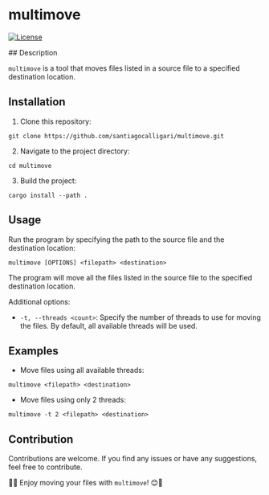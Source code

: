 # multimove

[![License](https://img.shields.io/badge/license-MIT-blue.svg)](https://opensource.org/licenses/MIT)


<center><img></img></center>
## Description

`multimove` is a tool that moves files listed in a source file to a specified destination location.

## Installation

1. Clone this repository:

```git clone https://github.com/santiagocalligari/multimove.git```


2. Navigate to the project directory:

```cd multimove```


3. Build the project:

```cargo install --path .```


## Usage

Run the program by specifying the path to the source file and the destination location:

```multimove [OPTIONS] <filepath> <destination> ```

The program will move all the files listed in the source file to the specified destination location.

Additional options:

- `-t, --threads <count>`: Specify the number of threads to use for moving the files. By default, all available threads will be used.

## Examples

- Move files using all available threads:

```multimove <filepath> <destination> ```

- Move files using only 2 threads:

```multimove -t 2 <filepath> <destination> ```


## Contribution

Contributions are welcome. If you find any issues or have any suggestions, feel free to contribute.

🔧👥 Enjoy moving your files with `multimove`! 😊🚚


